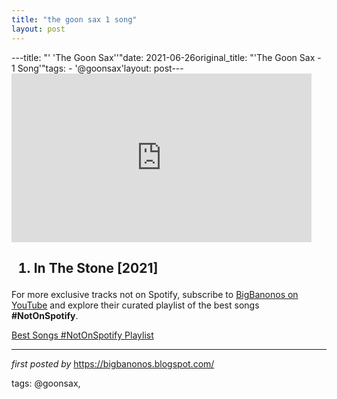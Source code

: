 ```yaml
---
title: "the goon sax 1 song"
layout: post
---
```

---title: "' 'The Goon Sax''"date: 2021-06-26original_title: "'The Goon Sax - 1 Song'"tags:  - '@goonsax'layout: post---<iframe frameborder="0" height="270" src="https://youtube.com/embed/QPHtsMICPdc" width="480"></iframe><h2><ol><li>In The Stone [2021]</li></ol></h2><!--Subscribe and Playlist Links--><div>    <p>For more exclusive tracks not on Spotify, subscribe to <a href="https://www.youtube.com/@BigBanonos" target="_blank">BigBanonos on YouTube</a> and explore their curated playlist of the best songs <strong>#NotOnSpotify</strong>.</p>    <p><a href="https://www.youtube.com/playlist?list=PLtuNtuTatqI0kFahUCbtbfenC_ET5O_tr" target="_blank">Best Songs #NotOnSpotify Playlist<br /></a></p></div><hr /><p><em>first posted by</em> <a href="https://bigbanonos.blogspot.com/" rel="noopener" target="_new">https://bigbanonos.blogspot.com/</a></p><p>tags: @goonsax,</p>